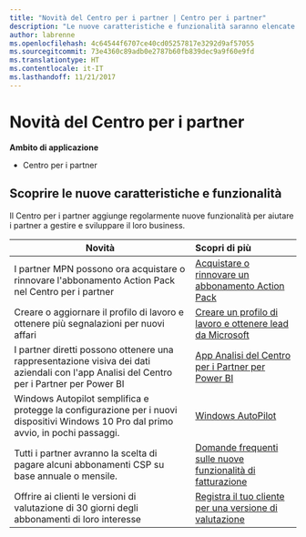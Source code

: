 ```yaml
---
title: "Novità del Centro per i partner | Centro per i partner"
description: "Le nuove caratteristiche e funzionalità saranno elencate qui."
author: labrenne
ms.openlocfilehash: 4c64544f6707ce40cd05257817e3292d9af57055
ms.sourcegitcommit: 73e4360c89adb0e2787b60fb839dec9a9f60e9fd
ms.translationtype: HT
ms.contentlocale: it-IT
ms.lasthandoff: 11/21/2017
---
```

# <a name="whats-new-in-partner-center"></a>Novità del Centro per i partner

**Ambito di applicazione**

-  Centro per i partner

## <a name="check-out-new-features-and-capabilities"></a>Scoprire le nuove caratteristiche e funzionalità 

Il Centro per i partner aggiunge regolarmente nuove funzionalità per aiutare i partner a gestire e sviluppare il loro business.


|**Novità**   |**Scopri di più**   |
|----------------------|:-----------------|
|I partner MPN possono ora acquistare o rinnovare l'abbonamento Action Pack nel Centro per i partner   | [Acquistare o rinnovare un abbonamento Action Pack](mpn-get-action-pack.md)|
|Creare o aggiornare il profilo di lavoro e ottenere più segnalazioni per nuovi affari   | [Creare un profilo di lavoro e ottenere lead da Microsoft](referrals.md)|
|I partner diretti possono ottenere una rappresentazione visiva dei dati aziendali con l'app Analisi del Centro per i Partner per Power BI   | [App Analisi del Centro per i Partner per Power BI](power-bi-app-for-direct-partners.md)   |
|Windows Autopilot semplifica e protegge la configurazione per i nuovi dispositivi Windows 10 Pro dal primo avvio, in pochi passaggi.   |[Windows AutoPilot](autopilot.md)   |
|Tutti i partner avranno la scelta di pagare alcuni abbonamenti CSP su base annuale o mensile.   |[Domande frequenti sulle nuove funzionalità di fatturazione](faq-about-new-billing-features.md)   |
|Offrire ai clienti le versioni di valutazione di 30 giorni degli abbonamenti di loro interesse   |[Registra il tuo cliente per una versione di valutazione](offer-your-customers-trials-of-microsoft-products.md)   
